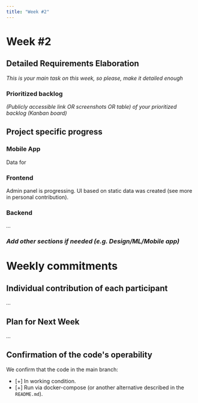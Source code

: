 ```yaml
---
title: "Week #2"
---
```


# **Week #2**

## Detailed Requirements Elaboration

*This is your main task on this week, so please, make it detailed enough*

### Prioritized backlog

*(Publicly accessible link OR screenshots OR table) of your prioritized backlog (Kanban board)*

## Project specific progress

### Mobile App

Data for 

### Frontend

Admin panel is progressing.
UI based on static data was created (see more in personal contribution).

### Backend

*...*

### *Add other sections if needed (e.g. Design/ML/Mobile app)*


# Weekly commitments

## Individual contribution of each participant

*...*

## Plan for Next Week

*...*

## Confirmation of the code's operability

We confirm that the code in the main branch:
- [+] In working condition.
- [+] Run via docker-compose (or another alternative described in the `README.md`).